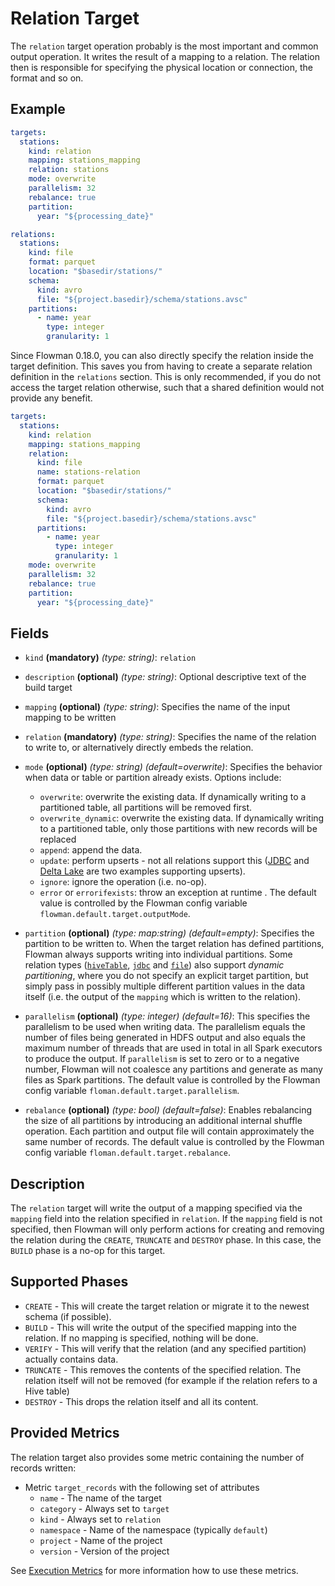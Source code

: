 # Relation Target

The `relation` target operation probably is the most important and common output operation. It 
writes the result of a mapping to a relation. The relation then is responsible for specifying
the physical location or connection, the format and so on.

## Example

```yaml
targets:
  stations:
    kind: relation
    mapping: stations_mapping
    relation: stations
    mode: overwrite
    parallelism: 32
    rebalance: true
    partition:
      year: "${processing_date}"

relations:
  stations:
    kind: file
    format: parquet
    location: "$basedir/stations/"
    schema:
      kind: avro
      file: "${project.basedir}/schema/stations.avsc"
    partitions:
      - name: year
        type: integer
        granularity: 1
```

Since Flowman 0.18.0, you can also directly specify the relation inside the target definition. This saves you
from having to create a separate relation definition in the `relations` section. This is only recommended, if you
do not access the target relation otherwise, such that a shared definition would not provide any benefit.
```yaml
targets:
  stations:
    kind: relation
    mapping: stations_mapping
    relation:
      kind: file
      name: stations-relation
      format: parquet
      location: "$basedir/stations/"
      schema:
        kind: avro
        file: "${project.basedir}/schema/stations.avsc"
      partitions:
        - name: year
          type: integer
          granularity: 1
    mode: overwrite
    parallelism: 32
    rebalance: true
    partition:
      year: "${processing_date}"
```

## Fields

* `kind` **(mandatory)** *(type: string)*: `relation`

* `description` **(optional)** *(type: string)*:
  Optional descriptive text of the build target

* `mapping` **(optional)** *(type: string)*: 
Specifies the name of the input mapping to be written

* `relation` **(mandatory)** *(type: string)*: 
Specifies the name of the relation to write to, or alternatively directly embeds the relation.

* `mode` **(optional)** *(type: string)* *(default=overwrite)*: 
Specifies the behavior when data or table or partition already exists. Options include:
  * `overwrite`: overwrite the existing data. If dynamically writing to a partitioned table, all partitions will be 
    removed first.
  * `overwrite_dynamic`: overwrite the existing data. If dynamically writing to a partitioned table, only those 
    partitions with new records will be replaced
  * `append`: append the data.
  * `update`: perform upserts - not all relations support this ([JDBC](../relation/jdbc.md) and 
    [Delta Lake](../relation/deltaTable.md) are two examples supporting upserts).
  * `ignore`: ignore the operation (i.e. no-op).
  * `error` or `errorifexists`: throw an exception at runtime . 
The default value is controlled by the Flowman config variable `flowman.default.target.outputMode`.

* `partition` **(optional)** *(type: map:string)* *(default=empty)*:
Specifies the partition to be written to. When the target relation has defined partitions, Flowman always supports
  writing into individual partitions. Some relation types ([`hiveTable`](../relation/hiveTable.md), 
  [`jdbc`](../relation/jdbc.md) and [`file`](../relation/file.md)) also support *dynamic partitioning*, where
  you do not specify an explicit target partition, but simply pass in possibly multiple different partition values
  in the data itself (i.e. the output of the `mapping` which is written to the relation).

* `parallelism` **(optional)** *(type: integer)* *(default=16)*:
This specifies the parallelism to be used when writing data. The parallelism equals the number
of files being generated in HDFS output and also equals the maximum number of threads that are used in total in all 
Spark executors to produce the output. If `parallelism` is set to zero or to a negative number, Flowman will not 
coalesce any partitions and generate as many files as Spark partitions. The default value is controlled by the
Flowman config variable `floman.default.target.parallelism`.

* `rebalance` **(optional)** *(type: bool)* *(default=false)*:
Enables rebalancing the size of all partitions by introducing an additional internal shuffle operation. Each partition 
and output file will contain approximately the same number of records. The default value is controlled by the
Flowman config variable `floman.default.target.rebalance`.


## Description

The `relation` target will write the output of a mapping specified via the `mapping` field into the relation specified
in `relation`. If the `mapping` field is not specified, then Flowman will only perform actions for creating and removing
the relation during the `CREATE`, `TRUNCATE` and `DESTROY` phase. In this case, the `BUILD` phase is a no-op for this
target.


## Supported Phases
* `CREATE` - This will create the target relation or migrate it to the newest schema (if possible).
* `BUILD` - This will write the output of the specified mapping into the relation. If no mapping is specified, nothing
 will be done. 
* `VERIFY` - This will verify that the relation (and any specified partition) actually contains data.
* `TRUNCATE` - This removes the contents of the specified relation. The relation itself will not be removed (for example
if the relation refers to a Hive table)
* `DESTROY` - This drops the relation itself and all its content.


## Provided Metrics
The relation target also provides some metric containing the number of records written:

* Metric `target_records` with the following set of attributes
  - `name` - The name of the target
  - `category` - Always set to `target`
  - `kind` - Always set to `relation`
  - `namespace` - Name of the namespace (typically `default`)
  - `project` - Name of the project
  - `version` - Version of the project

See [Execution Metrics](../../cookbook/metrics.md) for more information how to use these metrics.
